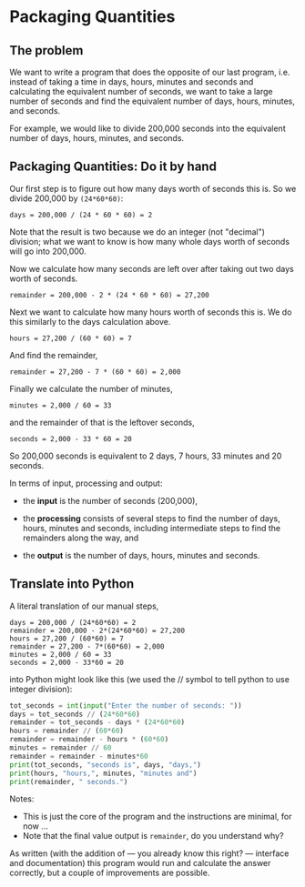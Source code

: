 # Packaging Quantities

## The problem

We want to write a program that does the opposite of our last program,
i.e. instead of taking a time in days, hours, minutes and seconds and
calculating the equivalent number of seconds, we want to take a large
number of seconds and find the equivalent number of days, hours,
minutes, and seconds.

For example, we would like to divide 200,000 seconds into the equivalent
number of days, hours, minutes, and seconds.

## Packaging Quantities: Do it by hand

Our first step is to figure out how many days worth of seconds this is.
So we divide 200,000 by `(24*60*60)`:

```plaintext
days = 200,000 / (24 * 60 * 60) = 2
```

Note that the result is two because we do an integer (not "decimal")
division; what we want to know is how many whole days worth of seconds
will go into 200,000.

Now we calculate how many seconds are left over after taking out two
days worth of seconds.

```plaintext
remainder = 200,000 - 2 * (24 * 60 * 60) = 27,200
```

Next we want to calculate how many hours worth of seconds this is. We do
this similarly to the days calculation above.

```plaintext
hours = 27,200 / (60 * 60) = 7
```

And find the remainder,

```plaintext
remainder = 27,200 - 7 * (60 * 60) = 2,000
```

Finally we calculate the number of minutes,

```plaintext
minutes = 2,000 / 60 = 33
```

and the remainder of that is the leftover seconds,

```plaintext
seconds = 2,000 - 33 * 60 = 20
```

So 200,000 seconds is equivalent to 2 days, 7 hours, 33 minutes and 20
seconds.

In terms of input, processing and output:

- the **input** is the number of seconds (200,000),

- the **processing** consists of several steps to find the number of days,
hours, minutes and seconds, including intermediate steps to find the
remainders along the way, and

- the **output** is the number of days, hours, minutes and seconds.

## Translate into Python

A literal translation of our manual steps,

```plaintext
days = 200,000 / (24*60*60) = 2
remainder = 200,000 - 2*(24*60*60) = 27,200
hours = 27,200 / (60*60) = 7
remainder = 27,200 - 7*(60*60) = 2,000
minutes = 2,000 / 60 = 33
seconds = 2,000 - 33*60 = 20
```

into Python might look like this (we used the // symbol to tell python
to use integer division):

```python
tot_seconds = int(input("Enter the number of seconds: "))
days = tot_seconds // (24*60*60)
remainder = tot_seconds - days * (24*60*60)
hours = remainder // (60*60)
remainder = remainder - hours * (60*60)
minutes = remainder // 60
remainder = remainder - minutes*60
print(tot_seconds, "seconds is", days, "days,")
print(hours, "hours,", minutes, "minutes and")
print(remainder, " seconds.")
```

Notes:

-   This is just the core of the program and the instructions are
    minimal, for now ...
-   Note that the final value output is `remainder`, do you understand
    why?

As written (with the addition of — you already know this right? —
interface and documentation) this program would run and calculate the
answer correctly, but a couple of improvements are possible.
